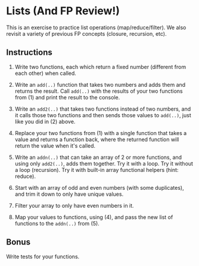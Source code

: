 # Lists (And FP Review!)

This is an exercise to practice list operations (map/reduce/filter). We also revisit a variety of previous FP concepts (closure, recursion, etc).

## Instructions

1. Write two functions, each which return a fixed number (different from each other) when called.

2. Write an `add(..)` function that takes two numbers and adds them and returns the result. Call `add(..)` with the results of your two functions from (1) and print the result to the console.

3. Write an `add2(..)` that takes two functions instead of two numbers, and it calls those two functions and then sends those values to `add(..)`, just like you did in (2) above.

4. Replace your two functions from (1) with a single function that takes a value and returns a function back, where the returned function will return the value when it's called.

5. Write an `addn(..)` that can take an array of 2 or more functions, and using only `add2(..)`, adds them together. Try it with a loop. Try it without a loop (recursion). Try it with built-in array functional helpers (hint: reduce).

6. Start with an array of odd and even numbers (with some duplicates), and trim it down to only have unique values.

7. Filter your array to only have even numbers in it.

8. Map your values to functions, using (4), and pass the new list of functions to the `addn(..)` from (5).

## Bonus

Write tests for your functions.
